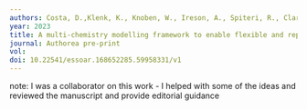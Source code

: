 ```yaml
---
authors: Costa, D.,Klenk, K., Knoben, W., Ireson, A., Spiteri, R., Clark, M.
year: 2023 
title: A multi-chemistry modelling framework to enable flexible and reproducible water quality simulations in existing hydro-models 2. The OpenWQ-SUMMA and OpenWQ-CRHM model implementations and testing
journal: Authorea pre-print
vol: 
doi: 10.22541/essoar.168652285.59958331/v1
---
```

note: I was a collaborator on this work - I helped with some of the ideas and reviewed the manuscript and provide editorial guidance

